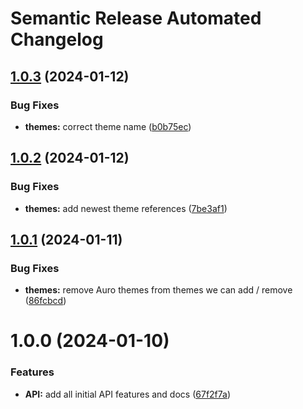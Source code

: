 # Semantic Release Automated Changelog

## [1.0.3](https://github.com/AlaskaAirlines/auro-themeswitcher/compare/v1.0.2...v1.0.3) (2024-01-12)


### Bug Fixes

* **themes:** correct theme name ([b0b75ec](https://github.com/AlaskaAirlines/auro-themeswitcher/commit/b0b75eca671152fe6f7b4cad0009a9f6c6b44c1b))

## [1.0.2](https://github.com/AlaskaAirlines/auro-themeswitcher/compare/v1.0.1...v1.0.2) (2024-01-12)


### Bug Fixes

* **themes:** add newest theme references ([7be3af1](https://github.com/AlaskaAirlines/auro-themeswitcher/commit/7be3af18691f23b215e356fc95d24dd2f26bd344))

## [1.0.1](https://github.com/AlaskaAirlines/auro-themeswitcher/compare/v1.0.0...v1.0.1) (2024-01-11)


### Bug Fixes

* **themes:** remove Auro themes from themes we can add / remove ([86fcbcd](https://github.com/AlaskaAirlines/auro-themeswitcher/commit/86fcbcd597e72e06be499ec56d6fa7c944da913d))

# 1.0.0 (2024-01-10)


### Features

* **API:** add all initial API features and docs ([67f2f7a](https://github.com/AlaskaAirlines/auro-themeswitcher/commit/67f2f7aff0a699d5c42bd4b624635c366343e5ce))
